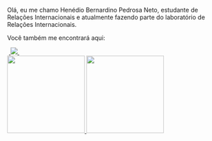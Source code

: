 Olá, eu me chamo Henédio Bernardino Pedrosa Neto, estudante de Relações Internacionais e atualmente fazendo parte do laboratório de Relações Internacionais. 

Você também me encontrará aqui:
<div>
	&nbsp;<a href="https://www.kaggle.com/henedioneto">
  <img src="https://img.shields.io/badge/Kaggle-20BEFF?style=for-the-badge&logo=Kaggle&logoColor=white">
</a>&nbsp;
</div>

<div>
<a href="https://github.com/HenedioNeto">
<img loading="lazy" height="180em" src="https://github-readme-stats.vercel.app/api/top-langs/?username=HenedioNeto&hide=css,scss,html,jupyter%20notebook&layout=compact&langs_count=7&theme=dracula"/>
<img loading="lazy" height="180em" src="https://github-readme-stats.vercel.app/api?username=HenedioNeto&show_icons=true&theme=dracula&include_all_commits=true&count_private=true"/>
</div>

